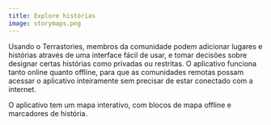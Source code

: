 ```yaml
---
title: Explore histórias
image: storymaps.png
---
```


Usando o Terrastories, membros da comunidade podem adicionar lugares e histórias através de uma interface fácil de usar, e tomar decisões sobre designar certas histórias como privadas ou restritas. O aplicativo funciona tanto online quanto offline, para que as comunidades remotas possam acessar o aplicativo inteiramente sem precisar de estar conectado com a internet.

O aplicativo tem um mapa interativo, com blocos de mapa offline e marcadores de história.

<app-button localurl=":8086/all/https://docs.terrastories.app/using-terrastories/exploring-the-terrastories-main-interface" text="Read documentation"></app-button>
